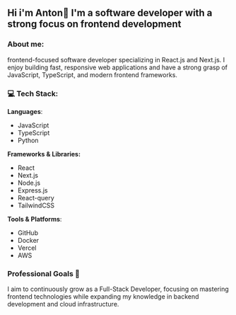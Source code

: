 ## Hi i'm Anton👋 I'm a software developer with a strong focus on frontend development


### About me:

frontend-focused software developer specializing in React.js and Next.js. I enjoy building fast, responsive web applications and have a strong grasp of JavaScript, TypeScript, and modern frontend frameworks.

### 💻 Tech Stack:

**Languages**: 
- JavaScript
- TypeScript
- Python

**Frameworks & Libraries:** 
- React
- Next.js
- Node.js
- Express.js
- React-query
- TailwindCSS

**Tools & Platforms**: 
- GitHub
- Docker
- Vercel
- AWS

### Professional Goals 🚀

I aim to continuously grow as a Full-Stack Developer, focusing on mastering frontend technologies while expanding my knowledge in backend development and cloud infrastructure.


<!--
**anton-lokianov/anton-lokianov** is a ✨ _special_ ✨ repository because its `README.md` (this file) appears on your GitHub profile.

Here are some ideas to get you started:

- 🔭 I’m currently working on ...
- 🌱 I’m currently learning ...
- 👯 I’m looking to collaborate on ...
- 🤔 I’m looking for help with ...
- 💬 Ask me about ...
- 📫 How to reach me: ...
- 😄 Pronouns: ...
- ⚡ Fun fact: ...
-->

<!-- Proudly created with GPRM ( https://gprm.itsvg.in ) -->
